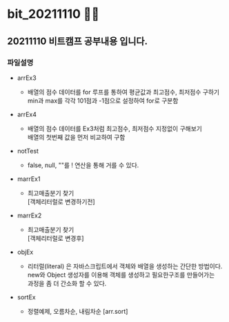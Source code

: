 # bit_20211110  :running::running:

## 20211110 비트캠프 공부내용 입니다.

### 파일설명

* arrEx3
  * 배열의 점수 데이터를 for 루프를 통하여 평균값과 최고점수, 최저점수 구하기</br>
    min과 max를 각각 101점과 -1점으로 설정하여 for로 구분함</br>

* arrEx4
  * 배열의 점수 데이터를 Ex3처럼 최고점수, 최저점수 지정없이 구해보기</br>
    배열의 첫번째 값을 먼저 비교하여 구함</br>

* notTest
  * false, null, ""를 ! 연산을 통해 거를 수 있다.</br>

* marrEx1
  * 최고매출분기 찾기</br>[객체리터럴로 변경하기전]</br>

* marrEx2
  * 최고매출분기 찾기</br>[객체리터럴로 변경후]</br>

* objEx
  * 리터럴(literal) 은 자바스크립트에서 객체와 배열을 생성하는 간단한 방법이다.</br>
    new와 Object 생성자를 이용해 객체를 생성하고 필요한구조를 만들어가는 </br>
    과정을 좀 더 간소화 할 수 있다.

* sortEx
  * 정렬예제, 오름차순, 내림차순 [arr.sort]

